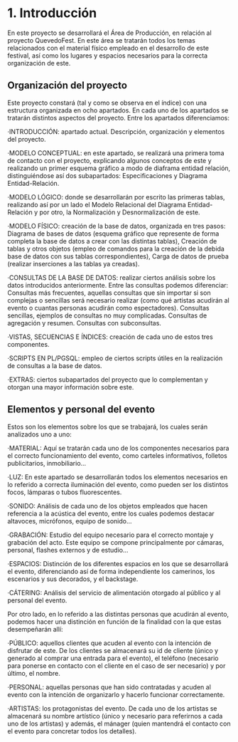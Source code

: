 # 1. Introducción

En este proyecto se desarrollará el Área de Producción, en relación al proyecto QuevedoFest.
En este área se tratarán todos los temas relacionados con el material físico empleado en el
desarrollo de este festival, así como los lugares y espacios necesarios para la correcta
organización de este.

## Organización del proyecto

Este proyecto constará (tal y como se observa en el índice) con una estructura organizada en
ocho apartados. En cada uno de los apartados se tratarán distintos aspectos del proyecto. Entre 
los apartados diferenciamos:

·INTRODUCCIÓN: apartado actual. Descripción, organización y elementos del proyecto.

·MODELO CONCEPTUAL: en este apartado, se realizará una primera toma de contacto con el proyecto, 
explicando algunos conceptos de este y realizando un primer esquema gráfico a modo de diaframa 
entidad relación, distinguiéndose así dos subapartados: Especificaciones y Diagrama Entidad-Relación.

·MODELO LÓGICO: donde se desarrollarán por escrito las primeras tablas, realizando así por un 
lado el Modelo Relacional del Diagrama Entidad-Relación y por otro, la Normalización y Desnormalización 
de este.

·MODELO FÍSICO: creación de la base de datos, organizada en tres pasos: Diagrama de bases de datos 
(esquema gráfico que represente de forma completa la base de datos a crear con las distintas tablas), 
Creación de tablas y otros objetos (empleo de comandos para la creación de la debida base de datos 
con sus tablas correspondientes), Carga de datos de prueba (realizar inserciones a las tablas ya creadas).

·CONSULTAS DE LA BASE DE DATOS: realizar ciertos análisis sobre los datos introducidos anteriormente. 
Entre las consultas podemos diferenciar: Consultas más frecuentes, aquellas consultas que sin importar si 
son complejas o sencillas será necesario realizar (como qué artistas acudirán al evento o cuantas personas 
acudirán como espectadores). Consultas sencillas, ejemplos de consultas no muy complicadas. Consultas de 
agregación y resumen. Consultas con subconsultas.

·VISTAS, SECUENCIAS E ÍNDICES: creación de cada uno de estos tres componentes.

·SCRIPTS EN PL/PGSQL: empleo de ciertos scripts útiles en la realización de consultas a la base de datos.

·EXTRAS: ciertos subapartados del proyecto que lo complementan y otorgan una mayor información sobre este.

## Elementos y personal del evento

Estos son los elementos sobre los que se trabajará, los cuales serán analizados uno a uno:

·MATERIAL: Aquí se tratarán cada uno de los componentes necesarios para el
correcto funcionamiento del evento, como carteles informativos, folletos publicitarios,
inmobiliario...

·LUZ: En este apartado se desarrollarán todos los elementos necesarios en lo referido a correcta
iluminación del evento, como pueden ser los distintos focos, lámparas o tubos fluorescentes.

·SONIDO: Análisis de cada uno de los objetos empleados que hacen referencia a la acústica del
evento, entre los cuales podemos destacar altavoces, micrófonos, equipo de sonido...

·GRABACIÓN: Estudio del equipo necesario para el correcto montaje y grabación del acto. Este
equipo se compone principalmente por cámaras, personal, flashes externos y de estudio...

·ESPACIOS: Distinción de los diferentes espacios en los que se desarrollará el evento, diferenciando
así de forma independiente los camerinos, los escenarios y sus decorados, y el backstage.

·CÁTERING: Análisis del servicio de alimentación otorgado al público y al personal del evento.

Por otro lado, en lo referido a las distintas personas que acudirán al evento, podemos hacer una
distinción en función de la finalidad con la que estas desempeñarán allí:

·PÚBLICO: aquellos clientes que acuden al evento con la intención de disfrutar de este. De los
clientes se almacenará su id de cliente (único y generado al comprar una entrada para el evento),
el teléfono (necesario para ponerse en contacto con el cliente en el caso de ser necesario) y por
último, el nombre.

·PERSONAL: aquellas personas que han sido contratadas y acuden al evento con la intención de organizarlo
y hacerlo funcionar correctamente.

·ARTISTAS: los protagonistas del evento. De cada uno de los artistas se almacenará su nombre artístico
(único y necesario para referirnos a cada uno de los artistas) y además, el mánager (quien mantendrá
el contacto con el evento para concretar todos los detalles).